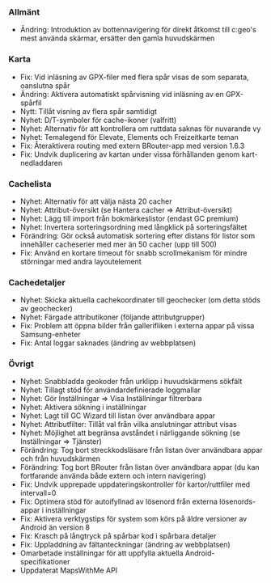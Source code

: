 ### Allmänt
- Ändring: Introduktion av bottennavigering för direkt åtkomst till c:geo's mest använda skärmar, ersätter den gamla huvudskärmen

### Karta
- Fix: Vid inläsning av GPX-filer med flera spår visas de som separata, oanslutna spår
- Ändring: Aktivera automatiskt spårvisning vid inläsning av en GPX-spårfil
- Nytt: Tillåt visning av flera spår samtidigt
- Nyhet: D/T-symboler för cache-ikoner (valfritt)
- Nyhet: Alternativ för att kontrollera om ruttdata saknas för nuvarande vy
- Nyhet: Temalegend för Elevate, Elements och Freizeitkarte teman
- Fix: Återaktivera routing med extern BRouter-app med version 1.6.3
- Fix: Undvik duplicering av kartan under vissa förhållanden genom kart-nedladdaren

### Cachelista
- Nyhet: Alternativ för att välja nästa 20 cacher
- Nyhet: Attribut-översikt (se Hantera cacher => Attribut-översikt)
- Nyhet: Lägg till import från bokmärkeslistor (endast GC premium)
- Nyhet: Invertera sorteringsordning med långklick på sorteringsfältet
- Förändring: Gör också automatisk sortering efter distans för listor som innehåller cacheserier med mer än 50 cacher (upp till 500)
- Fix: Använd en kortare timeout för snabb scrollmekanism för mindre störningar med andra layoutelement

### Cachedetaljer
- Nyhet: Skicka aktuella cachekoordinater till geochecker (om detta stöds av geochecker)
- Nyhet: Färgade attributikoner (följande attributgrupper)
- Fix: Problem att öppna bilder från gallerifliken i externa appar på vissa Samsung-enheter
- Fix: Antal loggar saknades (ändring av webbplatsen)

### Övrigt
- Nyhet: Snabbladda geokoder från urklipp i huvudskärmens sökfält
- Nyhet: Tillagt stöd för användardefinierade loggmallar
- Nyhet: Gör Inställningar => Visa Inställningar filtrerbara
- Nyhet: Aktivera sökning i inställningar
- Nyhet: Lagt till GC Wizard till listan över användbara appar
- Nyhet: Attributfilter: Tillåt val från vilka anslutningar attribut visas
- Nyhet: Möjlighet att begränsa avståndet i närliggande sökning (se Inställningar => Tjänster)
- Förändring: Tog bort streckkodsläsare från listan över användbara appar och från huvudskärmen
- Förändring: Tog bort BRouter från listan över användbara appar (du kan fortfarande använda både extern och intern navigering)
- Fix: Undvik upprepade uppdateringskontroller för kartor/ruttfiler med intervall=0
- Fix: Optimera stöd för autoifyllnad av lösenord från externa lösenords-appar i inställningar
- Fix: Aktivera verktygstips för system som körs på äldre versioner av Android än version 8
- Fix: Krasch på långtryck på spårbar kod i spårbara detaljer
- Fix: Uppladdning av fältanteckningar (ändring av webbplatsen)
- Omarbetade inställningar för att uppfylla aktuella Android-specifikationer
- Uppdaterat MapsWithMe API

